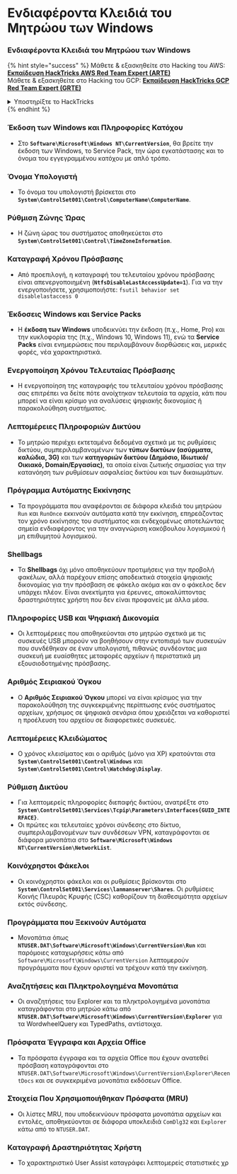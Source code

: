# Ενδιαφέροντα Κλειδιά του Μητρώου των Windows

### Ενδιαφέροντα Κλειδιά του Μητρώου των Windows

{% hint style="success" %}
Μάθετε & εξασκηθείτε στο Hacking του AWS:<img src="/.gitbook/assets/arte.png" alt="" data-size="line">[**Εκπαίδευση HackTricks AWS Red Team Expert (ARTE)**](https://training.hacktricks.xyz/courses/arte)<img src="/.gitbook/assets/arte.png" alt="" data-size="line">\
Μάθετε & εξασκηθείτε στο Hacking του GCP: <img src="/.gitbook/assets/grte.png" alt="" data-size="line">[**Εκπαίδευση HackTricks GCP Red Team Expert (GRTE)**<img src="/.gitbook/assets/grte.png" alt="" data-size="line">](https://training.hacktricks.xyz/courses/grte)

<details>

<summary>Υποστηρίξτε το HackTricks</summary>

* Ελέγξτε τα [**σχέδια συνδρομής**](https://github.com/sponsors/carlospolop)!
* **Συμμετέχετε** 💬 στην [**ομάδα Discord**](https://discord.gg/hRep4RUj7f) ή στην [**ομάδα telegram**](https://t.me/peass) ή **ακολουθήστε** μας στο **Twitter** 🐦 [**@hacktricks\_live**](https://twitter.com/hacktricks\_live)**.**
* **Κοινοποιήστε κόλπα χάκινγκ υποβάλλοντας PRs** στα αποθετήρια του [**HackTricks**](https://github.com/carlospolop/hacktricks) και του [**HackTricks Cloud**](https://github.com/carlospolop/hacktricks-cloud).

</details>
{% endhint %}

### **Έκδοση των Windows και Πληροφορίες Κατόχου**
- Στο **`Software\Microsoft\Windows NT\CurrentVersion`**, θα βρείτε την έκδοση των Windows, το Service Pack, την ώρα εγκατάστασης και το όνομα του εγγεγραμμένου κατόχου με απλό τρόπο.

### **Όνομα Υπολογιστή**
- Το όνομα του υπολογιστή βρίσκεται στο **`System\ControlSet001\Control\ComputerName\ComputerName`**.

### **Ρύθμιση Ζώνης Ώρας**
- Η ζώνη ώρας του συστήματος αποθηκεύεται στο **`System\ControlSet001\Control\TimeZoneInformation`**.

### **Καταγραφή Χρόνου Πρόσβασης**
- Από προεπιλογή, η καταγραφή του τελευταίου χρόνου πρόσβασης είναι απενεργοποιημένη (**`NtfsDisableLastAccessUpdate=1`**). Για να την ενεργοποιήσετε, χρησιμοποιήστε:
`fsutil behavior set disablelastaccess 0`

### Έκδοσεις Windows και Service Packs
- Η **έκδοση των Windows** υποδεικνύει την έκδοση (π.χ., Home, Pro) και την κυκλοφορία της (π.χ., Windows 10, Windows 11), ενώ τα **Service Packs** είναι ενημερώσεις που περιλαμβάνουν διορθώσεις και, μερικές φορές, νέα χαρακτηριστικά.

### Ενεργοποίηση Χρόνου Τελευταίας Πρόσβασης
- Η ενεργοποίηση της καταγραφής του τελευταίου χρόνου πρόσβασης σας επιτρέπει να δείτε πότε ανοίχτηκαν τελευταία τα αρχεία, κάτι που μπορεί να είναι κρίσιμο για αναλύσεις ψηφιακής δικονομίας ή παρακολούθηση συστήματος.

### Λεπτομέρειες Πληροφοριών Δικτύου
- Το μητρώο περιέχει εκτεταμένα δεδομένα σχετικά με τις ρυθμίσεις δικτύου, συμπεριλαμβανομένων των **τύπων δικτύων (ασύρματα, καλώδια, 3G)** και των **κατηγοριών δικτύου (Δημόσιο, Ιδιωτικό/Οικιακό, Domain/Εργασίας)**, τα οποία είναι ζωτικής σημασίας για την κατανόηση των ρυθμίσεων ασφαλείας δικτύου και των δικαιωμάτων.

### Πρόγραμμα Αυτόματης Εκκίνησης
- Τα προγράμματα που αναφέρονται σε διάφορα κλειδιά του μητρώου `Run` και `RunOnce` εκκινούν αυτόματα κατά την εκκίνηση, επηρεάζοντας τον χρόνο εκκίνησης του συστήματος και ενδεχομένως αποτελώντας σημεία ενδιαφέροντος για την αναγνώριση κακόβουλου λογισμικού ή μη επιθυμητού λογισμικού.

### Shellbags
- Τα **Shellbags** όχι μόνο αποθηκεύουν προτιμήσεις για την προβολή φακέλων, αλλά παρέχουν επίσης αποδεικτικά στοιχεία ψηφιακής δικονομίας για την πρόσβαση σε φάκελο ακόμα και αν ο φάκελος δεν υπάρχει πλέον. Είναι ανεκτίμητα για έρευνες, αποκαλύπτοντας δραστηριότητες χρήστη που δεν είναι προφανείς με άλλα μέσα.

### Πληροφορίες USB και Ψηφιακή Δικονομία
- Οι λεπτομέρειες που αποθηκεύονται στο μητρώο σχετικά με τις συσκευές USB μπορούν να βοηθήσουν στην εντοπισμό των συσκευών που συνδέθηκαν σε έναν υπολογιστή, πιθανώς συνδέοντας μια συσκευή με ευαίσθητες μεταφορές αρχείων ή περιστατικά μη εξουσιοδοτημένης πρόσβασης.

### Αριθμός Σειριακού Όγκου
- Ο **Αριθμός Σειριακού Όγκου** μπορεί να είναι κρίσιμος για την παρακολούθηση της συγκεκριμένης περίπτωσης ενός συστήματος αρχείων, χρήσιμος σε ψηφιακά σενάρια όπου χρειάζεται να καθοριστεί η προέλευση του αρχείου σε διαφορετικές συσκευές.

### **Λεπτομέρειες Κλειδώματος**
- Ο χρόνος κλεισίματος και ο αριθμός (μόνο για XP) κρατούνται στα **`System\ControlSet001\Control\Windows`** και **`System\ControlSet001\Control\Watchdog\Display`**.

### **Ρύθμιση Δικτύου**
- Για λεπτομερείς πληροφορίες διεπαφής δικτύου, ανατρέξτε στο **`System\ControlSet001\Services\Tcpip\Parameters\Interfaces{GUID_INTERFACE}`**.
- Οι πρώτες και τελευταίες χρόνοι σύνδεσης στο δίκτυο, συμπεριλαμβανομένων των συνδέσεων VPN, καταγράφονται σε διάφορα μονοπάτια στο **`Software\Microsoft\Windows NT\CurrentVersion\NetworkList`**.

### **Κοινόχρηστοι Φάκελοι**
- Οι κοινόχρηστοι φάκελοι και οι ρυθμίσεις βρίσκονται στο **`System\ControlSet001\Services\lanmanserver\Shares`**. Οι ρυθμίσεις Κοινής Πλευράς Κρυφής (CSC) καθορίζουν τη διαθεσιμότητα αρχείων εκτός σύνδεσης.

### **Προγράμματα που Ξεκινούν Αυτόματα**
- Μονοπάτια όπως **`NTUSER.DAT\Software\Microsoft\Windows\CurrentVersion\Run`** και παρόμοιες καταχωρήσεις κάτω από `Software\Microsoft\Windows\CurrentVersion` λεπτομερούν προγράμματα που έχουν οριστεί να τρέχουν κατά την εκκίνηση.

### **Αναζητήσεις και Πληκτρολογημένα Μονοπάτια**
- Οι αναζητήσεις του Explorer και τα πληκτρολογημένα μονοπάτια καταγράφονται στο μητρώο κάτω από **`NTUSER.DAT\Software\Microsoft\Windows\CurrentVersion\Explorer`** για τα WordwheelQuery και TypedPaths, αντίστοιχα.

### **Πρόσφατα Έγγραφα και Αρχεία Office**
- Τα πρόσφατα έγγραφα και τα αρχεία Office που έχουν ανατεθεί πρόσβαση καταγράφονται στο `NTUSER.DAT\Software\Microsoft\Windows\CurrentVersion\Explorer\RecentDocs` και σε συγκεκριμένα μονοπάτια εκδόσεων Office.

### **Στοιχεία Που Χρησιμοποιήθηκαν Πρόσφατα (MRU)**
- Οι λίστες MRU, που υποδεικνύουν πρόσφατα μονοπάτια αρχείων και εντολές, αποθηκεύονται σε διάφορα υποκλειδιά `ComDlg32` και `Explorer` κάτω από το `NTUSER.DAT`.

### **Καταγραφή Δραστηριότητας Χρήστη**
- Το χαρακτηριστικό User Assist καταγράφει λεπτομερείς στατιστικές χρ
